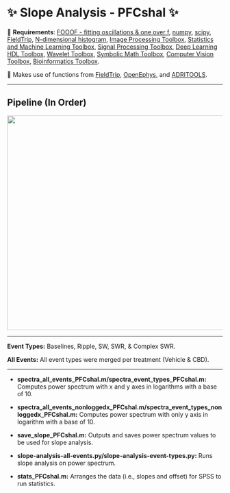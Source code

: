 # :sparkles: Slope Analysis - PFCshal :sparkles:
:pushpin: **Requirements**: [FOOOF - fitting oscillations & one over f](https://fooof-tools.github.io/fooof/), [numpy](https://github.com/numpy/numpy), [scipy](https://github.com/scipy/scipy), [FieldTrip](https://github.com/fieldtrip/fieldtrip), [N-dimensional histogram](https://www.mathworks.com/matlabcentral/fileexchange/23897-n-dimensional-histogram), [Image Processing Toolbox](https://www.mathworks.com/products/image.html), [Statistics and Machine Learning Toolbox](https://www.mathworks.com/products/statistics.html), [Signal Processing Toolbox](https://www.mathworks.com/products/signal.html), [Deep Learning HDL Toolbox](https://www.mathworks.com/products/deep-learning-hdl.html), [Wavelet Toolbox](https://www.mathworks.com/products/wavelet.html), [Symbolic Math Toolbox](https://www.mathworks.com/products/symbolic.html), [Computer Vision Toolbox](https://www.mathworks.com/products/computer-vision.html), [Bioinformatics Toolbox](https://www.mathworks.com/products/bioinfo.html).

:pushpin: Makes use of functions from [FieldTrip](https://github.com/fieldtrip/fieldtrip), [OpenEphys](https://github.com/open-ephys/analysis-tools), and 	[ADRITOOLS](https://github.com/Aleman-Z/ADRITOOLS). 

------------------------------------
## Pipeline (In Order)
<a href="url"><img src="https://github.com/pelinozsezer/CBD/blob/main/Acute/Slope-Analysis/PFCshal/pipeline.png" align="center" height="500" width="525" ></a>

------------------------------------

**Event Types:** Baselines, Ripple, SW, SWR, & Complex SWR.

**All Events:** All event types were merged per treatment (Vehicle & CBD).

------------------------------------

- **spectra_all_events_PFCshal.m/spectra_event_types_PFCshal.m:** Computes power spectrum with x and y axes in logarithms with a base of 10.

- **spectra_all_events_nonloggedx_PFCshal.m/spectra_event_types_nonloggedx_PFCshal.m:** Computes power spectrum with only y axis in logarithm with a base of 10.

- **save_slope_PFCshal.m:** Outputs and saves power spectrum values to be used for slope analysis. 

- **slope-analysis-all-events.py/slope-analysis-event-types.py:** Runs slope analysis on power spectrum.

- **stats_PFCshal.m:** Arranges the data (i.e., slopes and offset) for SPSS to run statistics.
